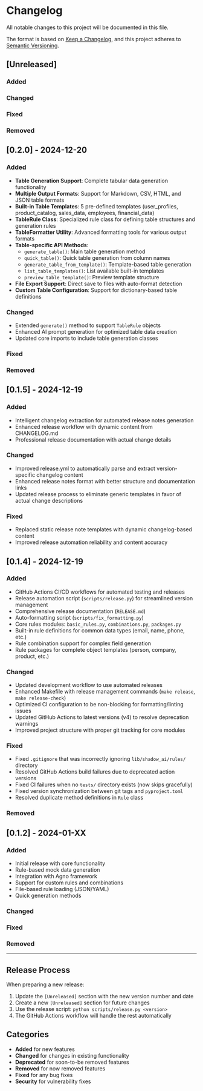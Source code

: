 # Changelog

All notable changes to this project will be documented in this file.

The format is based on [Keep a Changelog](https://keepachangelog.com/en/1.0.0/),
and this project adheres to [Semantic Versioning](https://semver.org/spec/v2.0.0.html).

## [Unreleased]

### Added

### Changed

### Fixed

### Removed

## [0.2.0] - 2024-12-20

### Added
- **Table Generation Support**: Complete tabular data generation functionality
- **Multiple Output Formats**: Support for Markdown, CSV, HTML, and JSON table formats
- **Built-in Table Templates**: 5 pre-defined templates (user_profiles, product_catalog, sales_data, employees, financial_data)
- **TableRule Class**: Specialized rule class for defining table structures and generation rules
- **TableFormatter Utility**: Advanced formatting tools for various output formats
- **Table-specific API Methods**:
  - `generate_table()`: Main table generation method
  - `quick_table()`: Quick table generation from column names
  - `generate_table_from_template()`: Template-based table generation
  - `list_table_templates()`: List available built-in templates
  - `preview_table_template()`: Preview template structure
- **File Export Support**: Direct save to files with auto-format detection
- **Custom Table Configuration**: Support for dictionary-based table definitions

### Changed
- Extended `generate()` method to support `TableRule` objects
- Enhanced AI prompt generation for optimized table data creation
- Updated core imports to include table generation classes

### Fixed

### Removed

## [0.1.5] - 2024-12-19

### Added
- Intelligent changelog extraction for automated release notes generation
- Enhanced release workflow with dynamic content from CHANGELOG.md
- Professional release documentation with actual change details

### Changed
- Improved release.yml to automatically parse and extract version-specific changelog content
- Enhanced release notes format with better structure and documentation links
- Updated release process to eliminate generic templates in favor of actual change descriptions

### Fixed
- Replaced static release note templates with dynamic changelog-based content
- Improved release automation reliability and content accuracy

## [0.1.4] - 2024-12-19

### Added
- GitHub Actions CI/CD workflows for automated testing and releases
- Release automation script (`scripts/release.py`) for streamlined version management
- Comprehensive release documentation (`RELEASE.md`)
- Auto-formatting script (`scripts/fix_formatting.py`)
- Core rules modules: `basic_rules.py`, `combinations.py`, `packages.py`
- Built-in rule definitions for common data types (email, name, phone, etc.)
- Rule combination support for complex field generation
- Rule packages for complete object templates (person, company, product, etc.)

### Changed
- Updated development workflow to use automated releases
- Enhanced Makefile with release management commands (`make release`, `make release-check`)
- Optimized CI configuration to be non-blocking for formatting/linting issues
- Updated GitHub Actions to latest versions (v4) to resolve deprecation warnings
- Improved project structure with proper git tracking for core modules

### Fixed
- Fixed `.gitignore` that was incorrectly ignoring `lib/shadow_ai/rules/` directory
- Resolved GitHub Actions build failures due to deprecated action versions
- Fixed CI failures when no `tests/` directory exists (now skips gracefully)
- Fixed version synchronization between git tags and `pyproject.toml`
- Resolved duplicate method definitions in `Rule` class

### Removed

## [0.1.2] - 2024-01-XX

### Added
- Initial release with core functionality
- Rule-based mock data generation
- Integration with Agno framework
- Support for custom rules and combinations
- File-based rule loading (JSON/YAML)
- Quick generation methods

### Changed

### Fixed

### Removed

---

## Release Process

When preparing a new release:

1. Update the `[Unreleased]` section with the new version number and date
2. Create a new `[Unreleased]` section for future changes
3. Use the release script: `python scripts/release.py <version>`
4. The GitHub Actions workflow will handle the rest automatically

## Categories

- **Added** for new features
- **Changed** for changes in existing functionality
- **Deprecated** for soon-to-be removed features
- **Removed** for now removed features
- **Fixed** for any bug fixes
- **Security** for vulnerability fixes 
